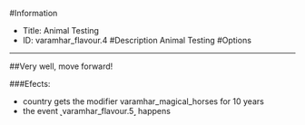 #Information
 - Title: Animal Testing
 - ID: varamhar_flavour.4
#Description
Animal Testing
#Options

___
##Very well, move forward!

###Efects:<ul><li>country gets the modifier varamhar_magical_horses for 10 years</li><li>the event ˻varamhar_flavour.5˼ happens</li></ul>
